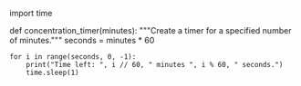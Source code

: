 import time

def concentration_timer(minutes):
    """Create a timer for a specified number of minutes."""
    seconds = minutes * 60

    for i in range(seconds, 0, -1):
        print("Time left: ", i // 60, " minutes ", i % 60, " seconds.")
        time.sleep(1)
